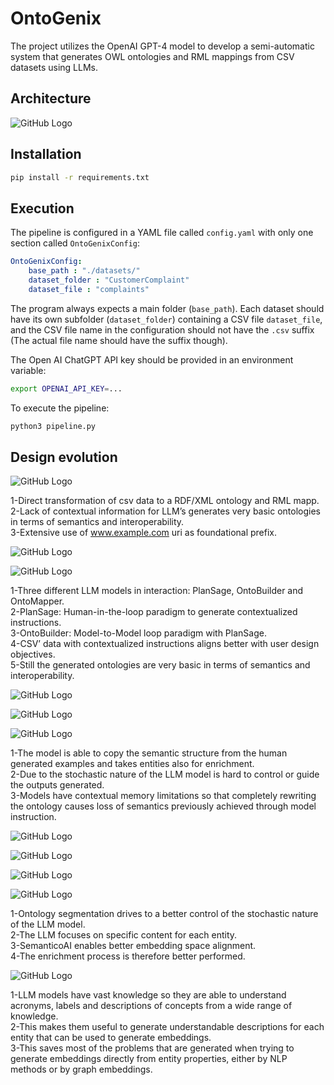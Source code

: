# OntoGenix

The project utilizes the OpenAI GPT-4 model to develop a semi-automatic system that generates OWL ontologies and RML mappings from CSV datasets using LLMs.

## Architecture

![GitHub Logo](/images/OntoGenix_0.1.3.png)

## Installation

```bash
pip install -r requirements.txt
```

## Execution

The pipeline is configured in a YAML file called `config.yaml` with only one section called `OntoGenixConfig`:

```yaml
OntoGenixConfig:
    base_path : "./datasets/"
    dataset_folder : "CustomerComplaint"
    dataset_file : "complaints"
```

The program always expects a main folder (`base_path`). Each dataset should have its own subfolder (`dataset_folder`) containing a CSV file `dataset_file`, and the CSV file name in the configuration should not have the `.csv` suffix (The actual file name should have the suffix though).

The Open AI ChatGPT API key should be provided in an environment variable:

```bash
export OPENAI_API_KEY=...
```

To execute the pipeline:

```bash
python3 pipeline.py
```

## Design evolution

![GitHub Logo](/images/OntoGenix_0.1.0.png)

1-Direct transformation of csv data to a RDF/XML ontology and RML mapp.<br/>
2-Lack of contextual information for LLM’s generates very basic ontologies in terms of semantics and interoperability. <br/>
3-Extensive use of www.example.com uri as foundational prefix. <br/>

![GitHub Logo](/images/OntoGenix_0.1.1.png)

![GitHub Logo](/images/OntoGenix_0.1.1_detail.png)

1-Three different LLM models in interaction: PlanSage, OntoBuilder and OntoMapper.<br/>
2-PlanSage: Human-in-the-loop paradigm to generate contextualized instructions. <br/>
3-OntoBuilder: Model-to-Model loop paradigm with PlanSage. <br/>
4-CSV’ data with contextualized instructions aligns better with user design objectives.<br/>
5-Still the generated ontologies are very basic in terms of semantics and interoperability.<br/>

![GitHub Logo](/images/OntoGenix_0.1.2.png)

![GitHub Logo](/images/OntoGenix_0.1.2_detail_a.png)

![GitHub Logo](/images/OntoGenix_0.1.2_detail_b.png)

1-The model is able to copy the semantic structure from the human generated examples and takes entities also for enrichment.<br/>
2-Due to the stochastic nature of the LLM model is hard to control or guide the outputs generated. <br/>
3-Models have contextual memory limitations so that completely rewriting the ontology causes loss of semantics previously achieved through model instruction.<br/>

![GitHub Logo](/images/OntoGenix_0.1.3.png)

![GitHub Logo](/images/OntoGenix_0.1.3_step_1.png)

![GitHub Logo](/images/OntoGenix_0.1.3_step_2.png)

![GitHub Logo](/images/OntoGenix_0.1.3_step_3.png)

1-Ontology segmentation drives to a better control of the stochastic nature of the LLM model. <br/>
2-The LLM focuses on specific content for each entity.<br/>
3-SemanticoAI enables better embedding space alignment.<br/>
4-The enrichment process is therefore better performed.<br/>

![GitHub Logo](/images/SemanticoAI_0.1.0.png)

1-LLM models have vast knowledge so they are able to understand acronyms, labels and descriptions of concepts from a wide range of knowledge.<br/>
2-This makes them useful to generate understandable descriptions for each entity that can be used to generate embeddings. <br/>
3-This saves most of the problems that are generated when trying to generate embeddings directly from entity properties, either by NLP methods or by graph embeddings.<br/>

